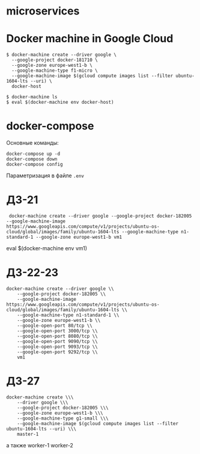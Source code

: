 # microservices

# Docker machine in Google Cloud

```
$ docker-machine create --driver google \
  --google-project docker-181710 \
  --google-zone europe-west1-b \
  --google-machine-type f1-micro \
  --google-machine-image $(gcloud compute images list --filter ubuntu-1604-lts --uri) \
  docker-host
```
```
$ docker-machine ls
$ eval $(docker-machine env docker-host)
```

# docker-compose

Основные команды:
```
docker-compose up -d
docker-compose down
docker-compose config
```
Параметризация в файле `.env`


# ДЗ-21
```
 docker-machine create --driver google --google-project docker-182005 --google-machine-image https://www.googleapis.com/compute/v1/projects/ubuntu-os-cloud/global/images/family/ubuntu-1604-lts --google-machine-type n1-standard-1 --google-zone europe-west1-b vm1
```
eval $(docker-machine env vm1)

# ДЗ-22-23
```
docker-machine create --driver google \\
    --google-project docker-182005 \\
    --google-machine-image https://www.googleapis.com/compute/v1/projects/ubuntu-os-cloud/global/images/family/ubuntu-1604-lts \\
    --google-machine-type n1-standard-1 \\
    --google-zone europe-west1-b \\
    --google-open-port 80/tcp \\
    --google-open-port 3000/tcp \\
    --google-open-port 8080/tcp \\
    --google-open-port 9090/tcp \\
    --google-open-port 9093/tcp \\
    --google-open-port 9292/tcp \\
    vm1
```
# ДЗ-27
```
docker-machine create \\\
    --driver google \\\
    --google-project docker-182005 \\\
    --google-zone europe-west1-b \\\
    --google-machine-type g1-small \\\
    --google-machine-image $(gcloud compute images list --filter ubuntu-1604-lts --uri) \\\
    master-1
```
а также worker-1 worker-2

